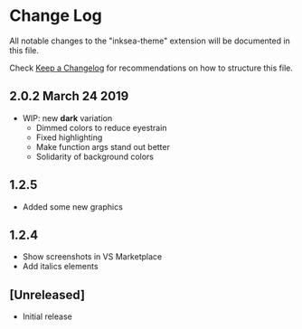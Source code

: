# Change Log
All notable changes to the "inksea-theme" extension will be documented in this file.

Check [Keep a Changelog](http://keepachangelog.com/) for recommendations on how to structure this file.

## 2.0.2 March 24 2019
- WIP: new **dark** variation
  - Dimmed colors to reduce eyestrain
  - Fixed highlighting
  - Make function args stand out better
  - Solidarity of background colors

## 1.2.5
- Added some new graphics

## 1.2.4
- Show screenshots in VS Marketplace
- Add italics elements

## [Unreleased]
- Initial release